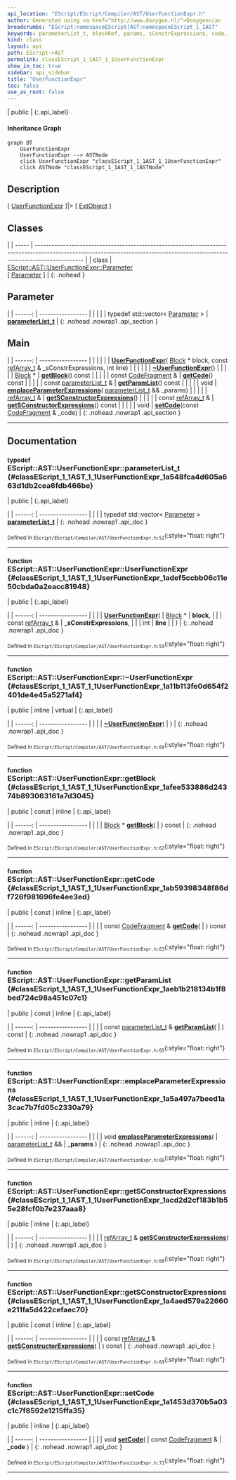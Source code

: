 ```yaml
---
api_location: "EScript/EScript/Compiler/AST/UserFunctionExpr.h"
author: Generated using <a href="http://www.doxygen.nl/">Doxygen</a>
breadcrumbs: "EScript:namespaceEScript|AST:namespaceEScript_1_1AST"
keywords: parameterList_t, blockRef, params, sConstrExpressions, code, UserFunctionExpr, ~UserFunctionExpr, getBlock, getCode, getParamList, emplaceParameterExpressions, getSConstructorExpressions, getSConstructorExpressions, setCode
kind: class
layout: api
path: EScript->AST
permalink: classEScript_1_1AST_1_1UserFunctionExpr
show_in_toc: true
sidebar: api_sidebar
title: "UserFunctionExpr"
toc: false
use_as_root: false
---
```


| public |
{:.api_label}

#### Inheritance Graph

```mermaid
graph BT
	UserFunctionExpr
	UserFunctionExpr --> ASTNode
	click UserFunctionExpr "classEScript_1_1AST_1_1UserFunctionExpr"
	click ASTNode "classEScript_1_1AST_1_1ASTNode"
```

## Description

[ [UserFunctionExpr](classEScript_1_1AST_1_1UserFunctionExpr) ]|> [ [ExtObject](classEScript_1_1ExtObject) ]



## Classes

|
| ----- | ----------------------------------------------------------------------------------------------------------------------------------------------------------------------------- | 
| class | [EScript::AST::UserFunctionExpr::Parameter](classEScript_1_1AST_1_1UserFunctionExpr_1_1Parameter) <br/> [ [Parameter](classEScript_1_1AST_1_1UserFunctionExpr_1_1Parameter) ] | 
{: .nohead }

## Parameter

|
| ------: | ----------------- |
|  | |
| typedef std::vector< [Parameter](classEScript_1_1AST_1_1UserFunctionExpr_1_1Parameter) > | **[parameterList_t](#classEScript_1_1AST_1_1UserFunctionExpr_1a548fca4d605a663d1db2cea6fdb466be)**  |
{: .nohead .nowrap1 .api_section }


## Main

|
| ------: | ----------------- |
|  | |
|  | **[UserFunctionExpr](#classEScript_1_1AST_1_1UserFunctionExpr_1adef5ccbb06c11e50cbda0a2eacc81948)**( [Block](classEScript_1_1AST_1_1Block) * block, const [refArray_t](classEScript_1_1AST_1_1ASTNode#classEScript_1_1AST_1_1ASTNode_1a58bb954e7423bffee86185de70bcfb36) & _sConstrExpressions, int line) |
|  | |
|  | **[~UserFunctionExpr](#classEScript_1_1AST_1_1UserFunctionExpr_1a11b113fe0d654f2401de4e45a5271af4)**() |
|  | |
| [Block](classEScript_1_1AST_1_1Block) * | **[getBlock](#classEScript_1_1AST_1_1UserFunctionExpr_1afee533886d24374b893063161a7d3045)**() const |
|  | |
| const [CodeFragment](classEScript_1_1CodeFragment) & | **[getCode](#classEScript_1_1AST_1_1UserFunctionExpr_1ab59398348f86df726f981696fe4ee3ed)**() const |
|  | |
| const [parameterList_t](classEScript_1_1AST_1_1UserFunctionExpr#classEScript_1_1AST_1_1UserFunctionExpr_1a548fca4d605a663d1db2cea6fdb466be) & | **[getParamList](#classEScript_1_1AST_1_1UserFunctionExpr_1aeb1b218134b1f8bed724c98a451c07c1)**() const |
|  | |
| void | **[emplaceParameterExpressions](#classEScript_1_1AST_1_1UserFunctionExpr_1a5a497a7beed1a3cac7b7fd05c2330a79)**( [parameterList_t](classEScript_1_1AST_1_1UserFunctionExpr#classEScript_1_1AST_1_1UserFunctionExpr_1a548fca4d605a663d1db2cea6fdb466be) && _params) |
|  | |
| [refArray_t](classEScript_1_1AST_1_1ASTNode#classEScript_1_1AST_1_1ASTNode_1a58bb954e7423bffee86185de70bcfb36) & | **[getSConstructorExpressions](#classEScript_1_1AST_1_1UserFunctionExpr_1acd2d2cf183b1b55e28fcf0b7e237aaa8)**() |
|  | |
| const [refArray_t](classEScript_1_1AST_1_1ASTNode#classEScript_1_1AST_1_1ASTNode_1a58bb954e7423bffee86185de70bcfb36) & | **[getSConstructorExpressions](#classEScript_1_1AST_1_1UserFunctionExpr_1a4aed579a22660e211fa5d422cefaec70)**() const |
|  | |
| void | **[setCode](#classEScript_1_1AST_1_1UserFunctionExpr_1a1453d370b5a03c1c7f8592e1215ffa35)**(const [CodeFragment](classEScript_1_1CodeFragment) & _code) |
{: .nohead .nowrap1 .api_section }


-------------------------------------------------------------------

## Documentation

### <small>typedef</small><br/> EScript::AST::UserFunctionExpr::parameterList_t {#classEScript_1_1AST_1_1UserFunctionExpr_1a548fca4d605a663d1db2cea6fdb466be}

| public |
{:.api_label}

|
| ------: | ----------------- |
|  |
| typedef std::vector< [Parameter](classEScript_1_1AST_1_1UserFunctionExpr_1_1Parameter) > **[parameterList_t](#classEScript_1_1AST_1_1UserFunctionExpr_1a548fca4d605a663d1db2cea6fdb466be)**  |
{: .nohead .nowrap1 .api_doc }





<sub>Defined in `EScript/EScript/Compiler/AST/UserFunctionExpr.h:52`</sub>{:style="float: right"}

-------------------------------------------------------------------

### <small>function</small><br/> EScript::AST::UserFunctionExpr::UserFunctionExpr {#classEScript_1_1AST_1_1UserFunctionExpr_1adef5ccbb06c11e50cbda0a2eacc81948}

| public |
{:.api_label}

|
| ------: | ----------------- |
|  |
|  **[UserFunctionExpr](#classEScript_1_1AST_1_1UserFunctionExpr_1adef5ccbb06c11e50cbda0a2eacc81948)**( |  [Block](classEScript_1_1AST_1_1Block) * | **block**, |
| | const [refArray_t](classEScript_1_1AST_1_1ASTNode#classEScript_1_1AST_1_1ASTNode_1a58bb954e7423bffee86185de70bcfb36) & | **_sConstrExpressions**, |
| | int | **line** |
|   ) |
{: .nohead .nowrap1 .api_doc }





<sub>Defined in `EScript/EScript/Compiler/AST/UserFunctionExpr.h:59`</sub>{:style="float: right"}

-------------------------------------------------------------------

### <small>function</small><br/> EScript::AST::UserFunctionExpr::~UserFunctionExpr {#classEScript_1_1AST_1_1UserFunctionExpr_1a11b113fe0d654f2401de4e45a5271af4}

| public | inline | virtual |
{:.api_label}

|
| ------: | ----------------- |
|  |
|  **[~UserFunctionExpr](#classEScript_1_1AST_1_1UserFunctionExpr_1a11b113fe0d654f2401de4e45a5271af4)**( |  ) |
{: .nohead .nowrap1 .api_doc }





<sub>Defined in `EScript/EScript/Compiler/AST/UserFunctionExpr.h:60`</sub>{:style="float: right"}

-------------------------------------------------------------------

### <small>function</small><br/> EScript::AST::UserFunctionExpr::getBlock {#classEScript_1_1AST_1_1UserFunctionExpr_1afee533886d24374b893063161a7d3045}

| public | const | inline |
{:.api_label}

|
| ------: | ----------------- |
|  |
| [Block](classEScript_1_1AST_1_1Block) * **[getBlock](#classEScript_1_1AST_1_1UserFunctionExpr_1afee533886d24374b893063161a7d3045)**( |  ) const |
{: .nohead .nowrap1 .api_doc }





<sub>Defined in `EScript/EScript/Compiler/AST/UserFunctionExpr.h:62`</sub>{:style="float: right"}

-------------------------------------------------------------------

### <small>function</small><br/> EScript::AST::UserFunctionExpr::getCode {#classEScript_1_1AST_1_1UserFunctionExpr_1ab59398348f86df726f981696fe4ee3ed}

| public | const | inline |
{:.api_label}

|
| ------: | ----------------- |
|  |
| const [CodeFragment](classEScript_1_1CodeFragment) & **[getCode](#classEScript_1_1AST_1_1UserFunctionExpr_1ab59398348f86df726f981696fe4ee3ed)**( |  ) const |
{: .nohead .nowrap1 .api_doc }





<sub>Defined in `EScript/EScript/Compiler/AST/UserFunctionExpr.h:63`</sub>{:style="float: right"}

-------------------------------------------------------------------

### <small>function</small><br/> EScript::AST::UserFunctionExpr::getParamList {#classEScript_1_1AST_1_1UserFunctionExpr_1aeb1b218134b1f8bed724c98a451c07c1}

| public | const | inline |
{:.api_label}

|
| ------: | ----------------- |
|  |
| const [parameterList_t](classEScript_1_1AST_1_1UserFunctionExpr#classEScript_1_1AST_1_1UserFunctionExpr_1a548fca4d605a663d1db2cea6fdb466be) & **[getParamList](#classEScript_1_1AST_1_1UserFunctionExpr_1aeb1b218134b1f8bed724c98a451c07c1)**( |  ) const |
{: .nohead .nowrap1 .api_doc }





<sub>Defined in `EScript/EScript/Compiler/AST/UserFunctionExpr.h:65`</sub>{:style="float: right"}

-------------------------------------------------------------------

### <small>function</small><br/> EScript::AST::UserFunctionExpr::emplaceParameterExpressions {#classEScript_1_1AST_1_1UserFunctionExpr_1a5a497a7beed1a3cac7b7fd05c2330a79}

| public | inline |
{:.api_label}

|
| ------: | ----------------- |
|  |
| void **[emplaceParameterExpressions](#classEScript_1_1AST_1_1UserFunctionExpr_1a5a497a7beed1a3cac7b7fd05c2330a79)**( |  [parameterList_t](classEScript_1_1AST_1_1UserFunctionExpr#classEScript_1_1AST_1_1UserFunctionExpr_1a548fca4d605a663d1db2cea6fdb466be) && | **_params** ) |
{: .nohead .nowrap1 .api_doc }





<sub>Defined in `EScript/EScript/Compiler/AST/UserFunctionExpr.h:66`</sub>{:style="float: right"}

-------------------------------------------------------------------

### <small>function</small><br/> EScript::AST::UserFunctionExpr::getSConstructorExpressions {#classEScript_1_1AST_1_1UserFunctionExpr_1acd2d2cf183b1b55e28fcf0b7e237aaa8}

| public | inline |
{:.api_label}

|
| ------: | ----------------- |
|  |
| [refArray_t](classEScript_1_1AST_1_1ASTNode#classEScript_1_1AST_1_1ASTNode_1a58bb954e7423bffee86185de70bcfb36) & **[getSConstructorExpressions](#classEScript_1_1AST_1_1UserFunctionExpr_1acd2d2cf183b1b55e28fcf0b7e237aaa8)**( |  ) |
{: .nohead .nowrap1 .api_doc }





<sub>Defined in `EScript/EScript/Compiler/AST/UserFunctionExpr.h:68`</sub>{:style="float: right"}

-------------------------------------------------------------------

### <small>function</small><br/> EScript::AST::UserFunctionExpr::getSConstructorExpressions {#classEScript_1_1AST_1_1UserFunctionExpr_1a4aed579a22660e211fa5d422cefaec70}

| public | const | inline |
{:.api_label}

|
| ------: | ----------------- |
|  |
| const [refArray_t](classEScript_1_1AST_1_1ASTNode#classEScript_1_1AST_1_1ASTNode_1a58bb954e7423bffee86185de70bcfb36) & **[getSConstructorExpressions](#classEScript_1_1AST_1_1UserFunctionExpr_1a4aed579a22660e211fa5d422cefaec70)**( |  ) const |
{: .nohead .nowrap1 .api_doc }





<sub>Defined in `EScript/EScript/Compiler/AST/UserFunctionExpr.h:69`</sub>{:style="float: right"}

-------------------------------------------------------------------

### <small>function</small><br/> EScript::AST::UserFunctionExpr::setCode {#classEScript_1_1AST_1_1UserFunctionExpr_1a1453d370b5a03c1c7f8592e1215ffa35}

| public | inline |
{:.api_label}

|
| ------: | ----------------- |
|  |
| void **[setCode](#classEScript_1_1AST_1_1UserFunctionExpr_1a1453d370b5a03c1c7f8592e1215ffa35)**( | const [CodeFragment](classEScript_1_1CodeFragment) & | **_code** ) |
{: .nohead .nowrap1 .api_doc }





<sub>Defined in `EScript/EScript/Compiler/AST/UserFunctionExpr.h:71`</sub>{:style="float: right"}

-------------------------------------------------------------------

